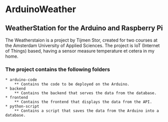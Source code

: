 # ArduinoWeather

## WeatherStation for the Arduino and Raspberry Pi

The Weatherstaion is a project by Tijmen Stor, created for two courses at the Amsterdam University of Applied Sciences.
The project is IoT (Internet of Things) based, having a sensor measure temperature et cetera in my home.

### The project contains the following folders
	* arduino-code
		** Contains the code to be deployed on the Arduino.
	* backend
		** Contains the backend that serves the data from the database.
	* frontend
		** Contains the frontend that displays the data from the API.
	* python-script
		** Contains a script that saves the data from the Arduino into a database.
